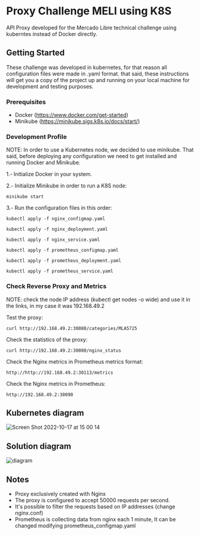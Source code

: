 # Proxy Challenge MELI using K8S

API Proxy developed for the Mercado Libre technical challenge using kuberntes instead of Docker directly.

## Getting Started
These challenge was developed in kubernetes, for that reason all configuration files were made in .yaml format.
that said, these instructions will get you a copy of the project up and running on your local machine for development and testing purposes.


### Prerequisites
- Docker (https://www.docker.com/get-started)
- Minikube (https://minikube.sigs.k8s.io/docs/start/)

### Development Profile
NOTE: In order to use a Kubernetes node, we decided to use minikube. That said, before deploying any configuration we need to get installed and running Docker and Minikube.

1.- Initialize Docker in your system.

2.- Initialize Minikube in order to run a K8S node:
```
minikube start
```

3.- Run the configuration files in this order:
```
kubectl apply -f nginx_configmap.yaml
```
```
kubectl apply -f nginx_deployment.yaml
```
```
kubectl apply -f nginx_service.yaml
```
```
kubectl apply -f prometheus_configmap.yaml
```
```
kubectl apply -f prometheus_deployment.yaml
```
```
kubectl apply -f prometheus_service.yaml
```

### Check Reverse Proxy and Metrics
NOTE: check the node IP address (kubectl get nodes -o wide) and use it in the links, in my case it was 192.168.49.2

Test the proxy:
```
curl http://192.168.49.2:30080/categories/MLA5725
```

Check the statistics of the proxy:
```
curl http://192.168.49.2:30080/nginx_status
```

Check the Nginx metrics in Prometheus metrics format:
```
http://http://192.168.49.2:30113/metrics
```

Check the Nginx metrics in Prometheus:
```
http://192.168.49.2:30090
```
## Kubernetes diagram
![Screen Shot 2022-10-17 at 15 00 14](https://user-images.githubusercontent.com/77750560/196249535-cc1810e3-0247-4977-b065-ba7b183c042b.png)

## Solution diagram
![diagram](https://user-images.githubusercontent.com/77750560/194356318-be7cd5b6-4a12-40e6-b48f-263c4ceb9bce.jpg)

## Notes
* Proxy exclusively created with Nginx
* The proxy is configured to accept 50000 requests per second.
* It's possible to filter the requests based on IP addresses (change nginx.conf)
* Prometheus is collecting data from nginx each 1 minute, It can be changed modifying prometheus_configmap.yaml
